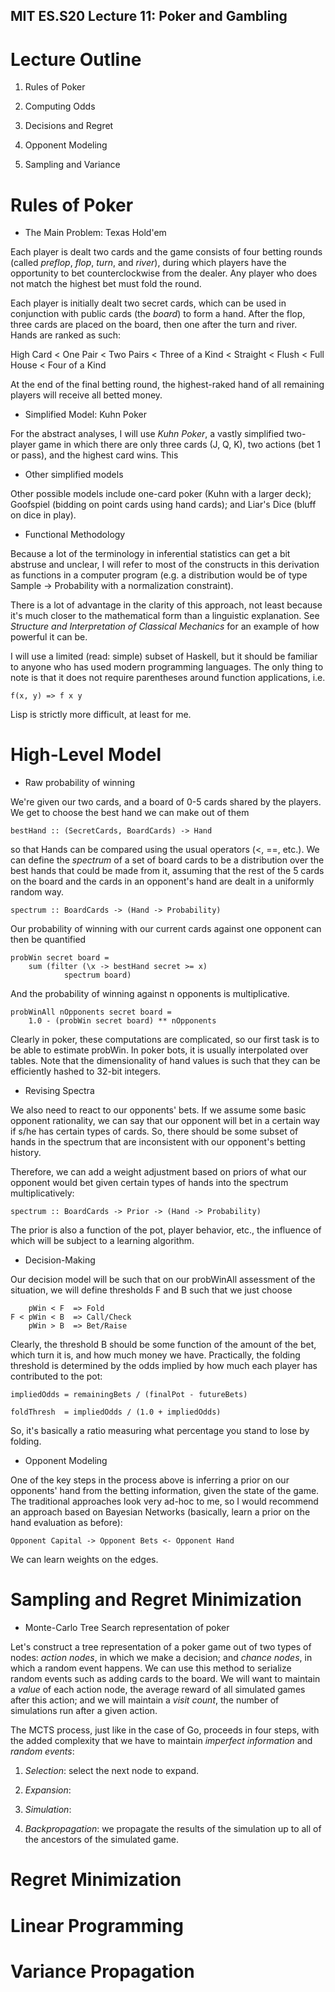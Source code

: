 MIT ES.S20 Lecture 11: Poker and Gambling
-------

# Lecture Outline #

1. Rules of Poker

2. Computing Odds

4. Decisions and Regret

5. Opponent Modeling

6. Sampling and Variance

# Rules of Poker #

 + The Main Problem: Texas Hold'em

Each player is dealt two cards and the game consists of four betting rounds (called
_preflop_, _flop_, _turn_, and _river_), during which players have the opportunity
to bet counterclockwise from the dealer. Any player who does not match the highest
bet must fold the round. 

Each player is initially dealt two secret cards, which can be used in conjunction with
public cards (the _board_) to form a hand. After the flop, three cards are placed on
the board, then one after the turn and river. Hands are ranked as such:

  High Card < One Pair  < Two Pairs  < Three of a Kind < Straight
            < Flush     < Full House < Four of a Kind

At the end of the final betting round, the highest-raked hand of all remaining players
will receive all betted money.

 + Simplified Model: Kuhn Poker

For the abstract analyses, I will use _Kuhn Poker_, a vastly simplified two-player game
in which there are only three cards (J, Q, K), two actions (bet 1 or pass), and the 
highest card wins. This

 + Other simplified models

Other possible models include one-card poker (Kuhn with a larger deck); Goofspiel
(bidding on point cards using hand cards); and Liar's Dice (bluff on dice in play).

 + Functional Methodology

Because a lot of the terminology in inferential statistics can get a bit
abstruse and unclear, I will refer to most of the constructs in this derivation
as functions in a computer program (e.g. a distribution would be of type
Sample -> Probability with a normalization constraint).

There is a lot of advantage in the clarity of this approach, not least because
it's much closer to the mathematical form than a linguistic explanation. See
_Structure and Interpretation of Classical Mechanics_ for an example of how
powerful it can be.

I will use a limited (read: simple) subset of Haskell, but it should be
familiar to anyone who has used modern programming languages. The only thing to
note is that it does not require parentheses around function applications, i.e.

    f(x, y) => f x y

Lisp is strictly more difficult, at least for me.

# High-Level Model #

 + Raw probability of winning

We're given our two cards, and a board of 0-5 cards shared by the players. We
get to choose the best hand we can make out of them

    bestHand :: (SecretCards, BoardCards) -> Hand

so that Hands can be compared using the usual operators (<, ==, etc.). We can
define the _spectrum_ of a set of board cards to be a distribution over the best
hands that could be made from it, assuming that the rest of the 5 cards on the
board and the cards in an opponent's hand are dealt in a uniformly random way.

    spectrum :: BoardCards -> (Hand -> Probability)

Our probability of winning with our current cards against one opponent can then be quantified

    probWin secret board = 
        sum (filter (\x -> bestHand secret >= x)
                spectrum board)

And the probability of winning against n opponents is multiplicative.

    probWinAll nOpponents secret board =
        1.0 - (probWin secret board) ** nOpponents

Clearly in poker, these computations are complicated, so our first task is to be able
to estimate probWin. In poker bots, it is usually interpolated over tables. Note that the
dimensionality of hand values is such that they can be efficiently hashed to 32-bit integers.

 + Revising Spectra

We also need to react to our opponents' bets. If we assume some basic opponent rationality,
we can say that our opponent will bet in a certain way if s/he has certain types of cards. So,
there should be some subset of hands in the spectrum that are inconsistent with our
opponent's betting history.

Therefore, we can add a weight adjustment based on priors of what our opponent would bet given
certain types of hands into the spectrum multiplicatively:

    spectrum :: BoardCards -> Prior -> (Hand -> Probability)

The prior is also a function of the pot, player behavior, etc., the influence of which will be
subject to a learning algorithm.

 + Decision-Making

Our decision model will be such that on our probWinAll assessment of the situation, we will define
thresholds F and B such that we just choose

        pWin < F  => Fold
    F < pWin < B  => Call/Check
        pWin > B  => Bet/Raise 

Clearly, the threshold B should be some function of the amount of the bet, which turn it is, and
how much money we have. Practically, the folding threshold is determined by the odds implied by
how much each player has contributed to the pot:

    impliedOdds = remainingBets / (finalPot - futureBets)

    foldThresh  = impliedOdds / (1.0 + impliedOdds)

So, it's basically a ratio measuring what percentage you stand to lose by folding.

 + Opponent Modeling

One of the key steps in the process above is inferring a prior on our opponents' hand from the
betting information, given the state of the game. The traditional approaches look very ad-hoc
to me, so I would recommend an approach based on Bayesian Networks (basically, learn a prior on
the hand evaluation as before):

    Opponent Capital -> Opponent Bets <- Opponent Hand

We can learn weights on the edges.

# Sampling and Regret Minimization #

 + Monte-Carlo Tree Search representation of poker

Let's construct a tree representation of a poker game out of two types of nodes: _action nodes_,
in which we make a decision; and _chance nodes_, in which a random event happens. We can use
this method to serialize random events such as adding cards to the board. We will want to
maintain a _value_ of each action node, the average reward of all simulated games after this
action; and we will maintain a _visit count_, the number of simulations run after a given
action.

The MCTS process, just like in the case of Go, proceeds in four steps, with the added complexity
that we have to maintain _imperfect information_ and _random events_:

1. _Selection_: select the next node to expand. 

2. _Expansion_:

3. _Simulation_:

4. _Backpropagation_: we propagate the results of the simulation up to all of the ancestors
   of the simulated game.

# Regret Minimization #

# Linear Programming #

# Variance Propagation #

